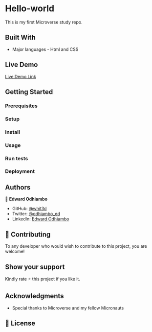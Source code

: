 # Hello-world
This is my first Microverse study repo.


## Built With

- Major languages - Html and CSS

## Live Demo

[Live Demo Link](https://github.com/white3d/Hello-world)


## Getting Started



### Prerequisites

### Setup

### Install

### Usage

### Run tests

### Deployment



## Authors

👤 **Edward Odhiambo**

- GitHub: [@whit3d](https://github.com/white3d)
- Twitter: [@odhiambo_ed](https://twitter.com/odhiambo_ed)
- LinkedIn: [Edward Odhiambo](https://www.linkedin.com/in/edward-odhiambo-6a462a21b/)


## 🤝 Contributing

To any developer who would wish to contribute to this project, you are welcome!


## Show your support

Kindly rate ⭐️ this project if you like it.
## Acknowledgments

- Special thanks to Microverse and my fellow Micronauts


## 📝 License


